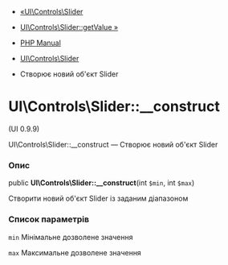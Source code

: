 - [«UI\Controls\Slider](class.ui-controls-slider.md)
- [UI\Controls\Slider::getValue »](ui-controls-slider.getvalue.md)

- [PHP Manual](index.md)
- [UI\Controls\Slider](class.ui-controls-slider.md)
- Створює новий об'єкт Slider

# UI\Controls\Slider::\_\_construct

(UI 0.9.9)

UI\Controls\Slider::\_\_construct — Створює новий об'єкт Slider

### Опис

public **UI\Controls\Slider::\_\_construct**(int `$min`, int `$max`)

Створити новий об'єкт Slider із заданим діапазоном

### Список параметрів

`min`
Мінімальне дозволене значення

`max`
Максимальне дозволене значення
